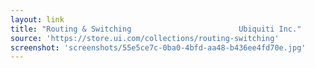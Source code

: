 ```yaml
---
layout: link
title: "Routing & Switching                        Ubiquiti Inc."
source: 'https://store.ui.com/collections/routing-switching'
screenshot: 'screenshots/55e5ce7c-0ba0-4bfd-aa48-b436ee4fd70e.jpg'
---
```


